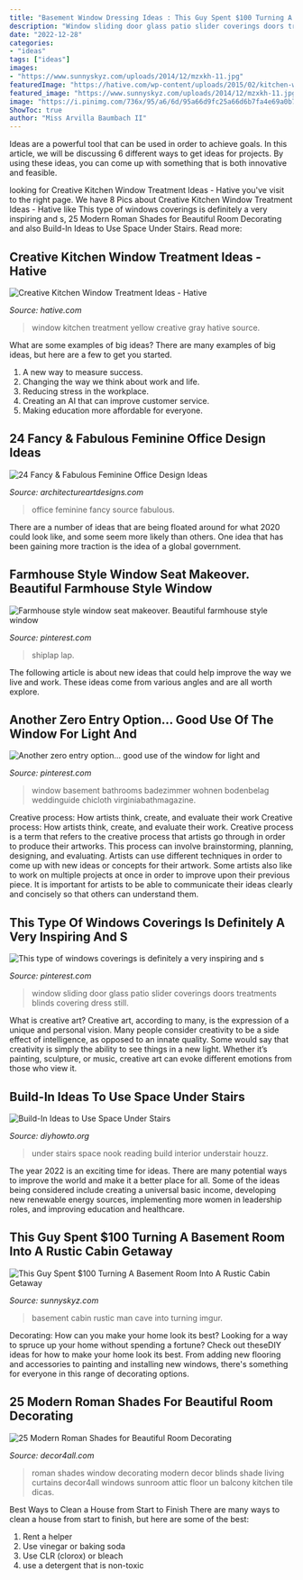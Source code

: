 ```yaml
---
title: "Basement Window Dressing Ideas : This Guy Spent $100 Turning A Basement Room Into A Rustic Cabin Getaway"
description: "Window sliding door glass patio slider coverings doors treatments blinds covering dress still"
date: "2022-12-28"
categories:
- "ideas"
tags: ["ideas"]
images:
- "https://www.sunnyskyz.com/uploads/2014/12/mzxkh-11.jpg"
featuredImage: "https://hative.com/wp-content/uploads/2015/02/kitchen-window-treatments/4-kitchen-window-treatments.jpg"
featured_image: "https://www.sunnyskyz.com/uploads/2014/12/mzxkh-11.jpg"
image: "https://i.pinimg.com/736x/95/a6/6d/95a66d9fc25a66d6b7fa4e69a0b70b65.jpg"
ShowToc: true
author: "Miss Arvilla Baumbach II"
---
```



Ideas are a powerful tool that can be used in order to achieve goals. In this article, we will be discussing 6 different ways to get ideas for projects. By using these ideas, you can come up with something that is both innovative and feasible.

	

		
looking for Creative Kitchen Window Treatment Ideas - Hative you've visit to the right page. We have 8 Pics about Creative Kitchen Window Treatment Ideas - Hative like This type of windows coverings is definitely a very inspiring and s, 25 Modern Roman Shades for Beautiful Room Decorating and also Build-In Ideas to Use Space Under Stairs. Read more:
		
    
## Creative Kitchen Window Treatment Ideas - Hative

<img loading=lazy src="https://hative.com/wp-content/uploads/2015/02/kitchen-window-treatments/4-kitchen-window-treatments.jpg" onerror="this.onerror=null;this.src='https://tse1.mm.bing.net/th?id=OIP.tsWdRU0B2GN4jujUtbagAwHaJ4&amp;pid=15.1';" alt="Creative Kitchen Window Treatment Ideas - Hative">

_Source: hative.com_

>window kitchen treatment yellow creative gray hative source. 

	

What are some examples of big ideas?
There are many examples of big ideas, but here are a few to get you started. 
1. A new way to measure success. 
2. Changing the way we think about work and life. 
3. Reducing stress in the workplace. 
4. Creating an AI that can improve customer service. 
5. Making education more affordable for everyone.

    
## 24 Fancy &amp; Fabulous Feminine Office Design Ideas

<img loading=lazy src="http://www.architectureartdesigns.com/wp-content/uploads/2014/02/2232.jpg" onerror="this.onerror=null;this.src='https://tse4.mm.bing.net/th?id=OIP.zuo1DorUN7tnbgENpbfw_QAAAA&amp;pid=15.1';" alt="24 Fancy &amp; Fabulous Feminine Office Design Ideas">

_Source: architectureartdesigns.com_

>office feminine fancy source fabulous. 

	

There are a number of ideas that are being floated around for what 2020 could look like, and some seem more likely than others. One idea that has been gaining more traction is the idea of a global government.

    
## Farmhouse Style Window Seat Makeover. Beautiful Farmhouse Style Window

<img loading=lazy src="https://i.pinimg.com/736x/95/a6/6d/95a66d9fc25a66d6b7fa4e69a0b70b65.jpg" onerror="this.onerror=null;this.src='https://tse4.mm.bing.net/th?id=OIP.KSNP_VP5vGWO9LSsaz8CgwHaLL&amp;pid=15.1';" alt="Farmhouse style window seat makeover. Beautiful farmhouse style window">

_Source: pinterest.com_

>shiplap lap. 

	

The following article is about new ideas that could help improve the way we live and work. These ideas come from various angles and are all worth explore.

    
## Another Zero Entry Option... Good Use Of The Window For Light And

<img loading=lazy src="https://i.pinimg.com/736x/31/da/eb/31daeb21acff4a2bd59bc6703f478e67--bathroom-windows-basement-bathroom.jpg" onerror="this.onerror=null;this.src='https://tse2.mm.bing.net/th?id=OIP.tgv5F2KUsP-W36CLWIX59wHaJ4&amp;pid=15.1';" alt="Another zero entry option... good use of the window for light and">

_Source: pinterest.com_

>window basement bathrooms badezimmer wohnen bodenbelag weddinguide chicloth virginiabathmagazine. 

	

Creative process: How artists think, create, and evaluate their work
Creative process: How artists think, create, and evaluate their work.
Creative process is a term that refers to the creative process that artists go through in order to produce their artworks. This process can involve brainstorming, planning, designing, and evaluating. Artists can use different techniques in order to come up with new ideas or concepts for their artwork. Some artists also like to work on multiple projects at once in order to improve upon their previous piece. It is important for artists to be able to communicate their ideas clearly and concisely so that others can understand them.

    
## This Type Of Windows Coverings Is Definitely A Very Inspiring And S

<img loading=lazy src="https://i.pinimg.com/736x/dd/a9/d7/dda9d7850fd09a0eafa76bffd48a17c3.jpg" onerror="this.onerror=null;this.src='https://tse1.mm.bing.net/th?id=OIP.bDhJeWQPmguMZn9BW8gQ4gHaHa&amp;pid=15.1';" alt="This type of windows coverings is definitely a very inspiring and s">

_Source: pinterest.com_

>window sliding door glass patio slider coverings doors treatments blinds covering dress still. 

	

What is creative art?
Creative art, according to many, is the expression of a unique and personal vision. Many people consider creativity to be a side effect of intelligence, as opposed to an innate quality. Some would say that creativity is simply the ability to see things in a new light. Whether it’s painting, sculpture, or music, creative art can evoke different emotions from those who view it.

    
## Build-In Ideas To Use Space Under Stairs

<img loading=lazy src="http://www.diyhowto.org/wp-content/uploads/Understair-Reading-Nook-20-Build-In-Ideas-to-Use-Space-Under-Stairs-DIYHowto.jpg" onerror="this.onerror=null;this.src='https://tse4.mm.bing.net/th?id=OIP.uTcHFnGhY2n-0vZuJ9KFQAHaJ8&amp;pid=15.1';" alt="Build-In Ideas to Use Space Under Stairs">

_Source: diyhowto.org_

>under stairs space nook reading build interior understair houzz. 

	

The year 2022 is an exciting time for ideas. There are many potential ways to improve the world and make it a better place for all. Some of the ideas being considered include creating a universal basic income, developing new renewable energy sources, implementing more women in leadership roles, and improving education and healthcare.

    
## This Guy Spent $100 Turning A Basement Room Into A Rustic Cabin Getaway

<img loading=lazy src="https://www.sunnyskyz.com/uploads/2014/12/mzxkh-11.jpg" onerror="this.onerror=null;this.src='https://tse1.mm.bing.net/th?id=OIP._GUGGLuIb3UvcNJw7shb6wHaJ4&amp;pid=15.1';" alt="This Guy Spent $100 Turning A Basement Room Into A Rustic Cabin Getaway">

_Source: sunnyskyz.com_

>basement cabin rustic man cave into turning imgur. 

	

Decorating: How can you make your home look its best?
Looking for a way to spruce up your home without spending a fortune? Check out theseDIY ideas for how to make your home look its best. From adding new flooring and accessories to painting and installing new windows, there's something for everyone in this range of decorating options.

    
## 25 Modern Roman Shades For Beautiful Room Decorating

<img loading=lazy src="http://www.decor4all.com/wp-content/uploads/2015/07/modern-decor-ideas-roman-shades-window-coverings-18.jpg" onerror="this.onerror=null;this.src='https://tse1.mm.bing.net/th?id=OIP.mUoLlVT4d6V19IJLdLBmswAAAA&amp;pid=15.1';" alt="25 Modern Roman Shades for Beautiful Room Decorating">

_Source: decor4all.com_

>roman shades window decorating modern decor blinds shade living curtains decor4all windows sunroom attic floor un balcony kitchen tile dicas. 

	

Best Ways to Clean a House from Start to Finish
There are many ways to clean a house from start to finish, but here are some of the best: 
1. Rent a helper 
2. Use vinegar or baking soda 
3. Use CLR (clorox) or bleach 
4. use a detergent that is non-toxic 

